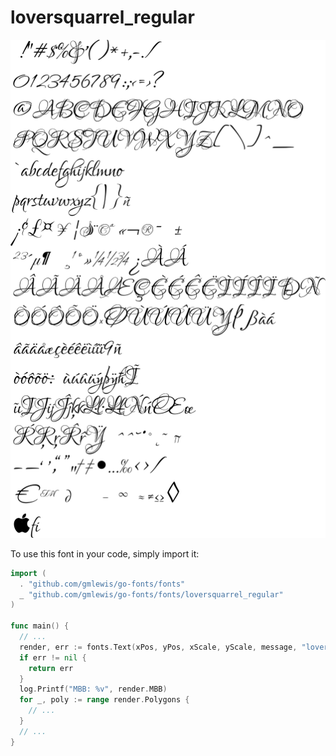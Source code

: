 # loversquarrel_regular

![loversquarrel_regular](loversquarrel_regular.png)

To use this font in your code, simply import it:

```go
import (
  . "github.com/gmlewis/go-fonts/fonts"
  _ "github.com/gmlewis/go-fonts/fonts/loversquarrel_regular"
)

func main() {
  // ...
  render, err := fonts.Text(xPos, yPos, xScale, yScale, message, "loversquarrel_regular", Center)
  if err != nil {
    return err
  }
  log.Printf("MBB: %v", render.MBB)
  for _, poly := range render.Polygons {
    // ...
  }
  // ...
}
```
